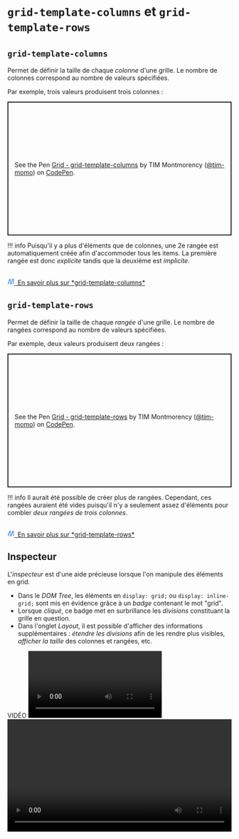 # `grid-template-columns` et `grid-template-rows`

## `grid-template-columns`

Permet de définir la taille de chaque *colonne* d'une grille. Le nombre de colonnes correspond au nombre de valeurs spécifiées.

Par exemple, trois valeurs produisent trois colonnes :

<p class="codepen" data-height="300" data-default-tab="result" data-slug-hash="wvRexmm" data-pen-title="Grid - grid-template-columns" data-user="tim-momo" style="height: 300px; box-sizing: border-box; display: flex; align-items: center; justify-content: center; border: 2px solid; margin: 1em 0; padding: 1em;">
  <span>See the Pen <a href="https://codepen.io/tim-momo/pen/wvRexmm">
  Grid - grid-template-columns</a> by TIM Montmorency (<a href="https://codepen.io/tim-momo">@tim-momo</a>)
  on <a href="https://codepen.io">CodePen</a>.</span>
</p>


!!! info
    Puisqu'il y a plus d'éléments que de colonnes, une 2e rangée est automatiquement créée afin d'accommoder tous les items. La première rangée est donc *explicite* tandis que la deuxième est *implicite*.

<br>
<a href="https://developer.mozilla.org/fr/docs/Web/CSS/grid-template-columns" class="md-button "><img src="../../assets/mdn.svg" style="width: 15px; height: auto;">&nbsp;&nbsp;En savoir plus sur *grid-template-columns*</a>

## `grid-template-rows`

Permet de définir la taille de chaque *rangée* d'une grille. Le nombre
de rangées correspond au nombre de valeurs spécifiées.

Par exemple, deux valeurs produisent deux rangées :

<p class="codepen" data-height="300" data-default-tab="result" data-slug-hash="VwqWBdm" data-pen-title="Grid - grid-template-rows" data-user="tim-momo" style="height: 300px; box-sizing: border-box; display: flex; align-items: center; justify-content: center; border: 2px solid; margin: 1em 0; padding: 1em;">
  <span>See the Pen <a href="https://codepen.io/tim-momo/pen/VwqWBdm">
  Grid - grid-template-rows</a> by TIM Montmorency (<a href="https://codepen.io/tim-momo">@tim-momo</a>)
  on <a href="https://codepen.io">CodePen</a>.</span>
</p>

<script async src="https://public.codepenassets.com/embed/index.js"></script>

!!! info
    Il aurait été possible de créer plus de rangées. Cependant, ces rangées auraient été vides puisqu'il n'y a seulement assez d'éléments pour combler *deux rangées de trois colonnes*.

<br>
<a href="https://developer.mozilla.org/fr/docs/Web/CSS/grid-template-rows" class="md-button "><img src="../../assets/mdn.svg" style="width: 15px; height: auto;">&nbsp;&nbsp;En savoir plus sur *grid-template-rows*</a>



## Inspecteur

L'*inspecteur* est d'une aide précieuse lorsque l'on manipule des
éléments en grid.

- Dans le *DOM Tree*, les éléments en `display: grid;` ou `display: inline-grid;` sont mis en évidence grâce à un *badge* contenant le mot "grid".
- Lorsque *cliqué*, ce badge met en surbrillance les *divisions* constituant la grille en question.
- Dans l'onglet *Layout*, il est possible d'afficher des informations supplémentaires : *étendre les divisions* afin de les rendre plus visibles, *afficher la taille* des colonnes et rangées, etc.

VIDÉO
![Grid layout inspector](../assets/grid-inspector-layout.mp4)
<video src="../assets/grid-inspector-layout.mp4" width="100%" height="auto" controls>
